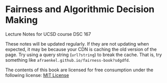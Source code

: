 Fairness and Algorithmic Decision Making
============================

Lecture Notes for UCSD course DSC 167

These notes will be updated regularly.
If they are not updating when expected, it may be because your CDN is
caching the old version of the page. Try using a query string
(`url?string`) to break the cache. That is, try something like
`afraenkel.github.io/fairness-book?sdgdfd`.

The contents of this book are licensed for free consumption under the
following license: [MIT License](https://github.com/afraenkel/fairness-book/blob/main/LICENSE)

